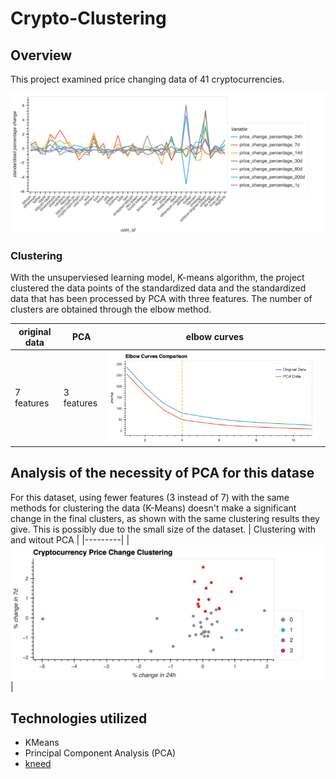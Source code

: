 # Crypto-Clustering

## Overview
This project examined price changing data of 41 cryptocurrencies.

![Cryptocurrency price changes](/images/standardizedData.png)

### Clustering
With the unsuperviesed learning model, K-means algorithm, the project clustered the data points of the standardized data and the standardized data that has been processed by PCA with three features. The number of clusters are obtained through the elbow method.

| original data | PCA | elbow curves |
|-------------|-------------|-------------|
| 7 features | 3 features | ![Elbow curves comparison](/images/elbowCurvesComparison.png) |

## Analysis of the necessity of PCA for this datase
For this dataset, using fewer features (3 instead of 7) with the same methods for clustering the data (K-Means) doesn't make a significant change in the final clusters, as shown with the same clustering results they give. This is possibly due to the small size of the dataset.
| Clustering with and witout PCA |
|---------|
| ![Data clusteriing](/images/clusteringComparison.png) |

## Technologies utilized
* KMeans
* Principal Component Analysis (PCA)
* [kneed](https://github.com/arvkevi/kneed)

